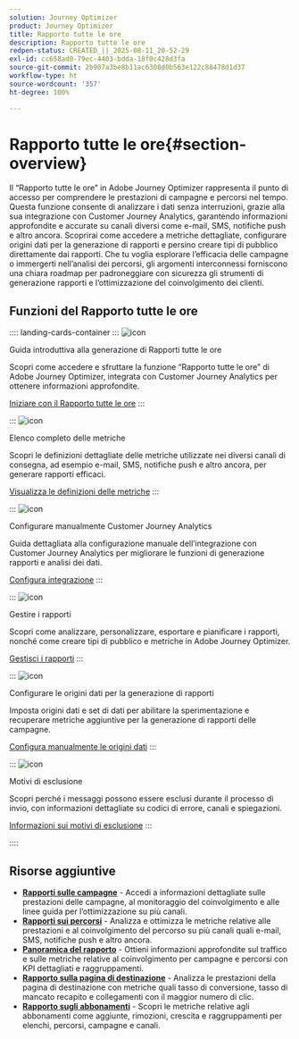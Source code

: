 ```yaml
---
solution: Journey Optimizer
product: Journey Optimizer
title: Rapporto tutte le ore
description: Rapporto tutte le ore
redpen-status: CREATED_||_2025-08-11_20-52-29
exl-id: cc658ad0-79ec-4403-bdda-18f0c428d3fa
source-git-commit: 2b907a3be8b11ac6308d0b563e122c88478d1d37
workflow-type: ht
source-wordcount: '357'
ht-degree: 100%

---
```


# Rapporto tutte le ore{#section-overview}

Il “Rapporto tutte le ore” in Adobe Journey Optimizer rappresenta il punto di accesso per comprendere le prestazioni di campagne e percorsi nel tempo. Questa funzione consente di analizzare i dati senza interruzioni, grazie alla sua integrazione con Customer Journey Analytics, garantendo informazioni approfondite e accurate su canali diversi come e-mail, SMS, notifiche push e altro ancora. Scoprirai come accedere a metriche dettagliate, configurare origini dati per la generazione di rapporti e persino creare tipi di pubblico direttamente dai rapporti. Che tu voglia esplorare l’efficacia delle campagne o immergerti nell’analisi dei percorsi, gli argomenti interconnessi forniscono una chiara roadmap per padroneggiare con sicurezza gli strumenti di generazione rapporti e l’ottimizzazione del coinvolgimento dei clienti.

## Funzioni del Rapporto tutte le ore

:::: landing-cards-container
:::
![icon](https://cdn.experienceleague.adobe.com/icons/circle-play.svg?lang=it)

Guida introduttiva alla generazione di Rapporti tutte le ore

Scopri come accedere e sfruttare la funzione “Rapporto tutte le ore” di Adobe Journey Optimizer, integrata con Customer Journey Analytics per ottenere informazioni approfondite.

[Iniziare con il Rapporto tutte le ore](../using/reports/report-gs-cja.md)
:::

:::
![icon](https://cdn.experienceleague.adobe.com/icons/chart-line.svg?lang=it)

Elenco completo delle metriche

Scopri le definizioni dettagliate delle metriche utilizzate nei diversi canali di consegna, ad esempio e-mail, SMS, notifiche push e altro ancora, per generare rapporti efficaci.

[Visualizza le definizioni delle metriche](../using/reports/global-report-components-cja.md)
:::

:::
![icon](https://cdn.experienceleague.adobe.com/icons/gear.svg?lang=it)

Configurare manualmente Customer Journey Analytics

Guida dettagliata alla configurazione manuale dell’integrazione con Customer Journey Analytics per migliorare le funzioni di generazione rapporti e analisi dei dati.

[Configura integrazione](../using/reports/cja-ajo.md)
:::

:::
![icon](https://cdn.experienceleague.adobe.com/icons/list-check.svg?lang=it)

Gestire i rapporti

Scopri come analizzare, personalizzare, esportare e pianificare i rapporti, nonché come creare tipi di pubblico e metriche in Adobe Journey Optimizer.

[Gestisci i rapporti](../using/reports/report-cja-manage.md)
:::

:::
![icon](https://cdn.experienceleague.adobe.com/icons/puzzle-piece.svg?lang=it)

Configurare le origini dati per la generazione di rapporti

Imposta origini dati e set di dati per abilitare la sperimentazione e recuperare metriche aggiuntive per la generazione di rapporti delle campagne.

[Configura manualmente le origini dati](../using/reports/reporting-configuration.md)
:::

:::
![icon](https://cdn.experienceleague.adobe.com/icons/shield-halved.svg?lang=it)

Motivi di esclusione

Scopri perché i messaggi possono essere esclusi durante il processo di invio, con informazioni dettagliate su codici di errore, canali e spiegazioni.

[Informazioni sui motivi di esclusione](../using/reports/exclusion-list.md)
:::

::::


## Risorse aggiuntive

- **[Rapporti sulle campagne](campaign-reporting-landing-page.md)** - Accedi a informazioni dettagliate sulle prestazioni delle campagne, al monitoraggio del coinvolgimento e alle linee guida per l’ottimizzazione su più canali.
- **[Rapporti sui percorsi](journey-reporting-landing-page.md)** - Analizza e ottimizza le metriche relative alle prestazioni e al coinvolgimento del percorso su più canali quali e-mail, SMS, notifiche push e altro ancora.
- **[Panoramica del rapporto](../using/reports/channel-report-cja.md)** - Ottieni informazioni approfondite sul traffico e sulle metriche relative al coinvolgimento per campagne e percorsi con KPI dettagliati e raggruppamenti.
- **[Rapporto sulla pagina di destinazione](../using/reports/lp-report-global-cja.md)** - Analizza le prestazioni della pagina di destinazione con metriche quali tasso di conversione, tasso di mancato recapito e collegamenti con il maggior numero di clic.
- **[Rapporto sugli abbonamenti](../using/reports/subscription-report-global-cja.md)** - Scopri le metriche relative agli abbonamenti come aggiunte, rimozioni, crescita e raggruppamenti per elenchi, percorsi, campagne e canali.
